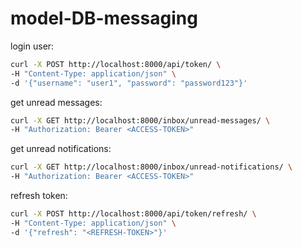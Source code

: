 # model-DB-messaging

login user:
```bash
curl -X POST http://localhost:8000/api/token/ \
-H "Content-Type: application/json" \
-d '{"username": "user1", "password": "password123"}'
```

get unread messages:
```bash
curl -X GET http://localhost:8000/inbox/unread-messages/ \
-H "Authorization: Bearer <ACCESS-TOKEN>"
```

get unread notifications:
```bash
curl -X GET http://localhost:8000/inbox/unread-notifications/ \
-H "Authorization: Bearer <ACCESS-TOKEN>"
```

refresh token:
```bash
curl -X POST http://localhost:8000/api/token/refresh/ \
-H "Content-Type: application/json" \
-d '{"refresh": "<REFRESH-TOKEN>"}'
```